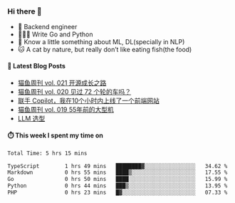 ### Hi there 👋

- 🔧 Backend engineer
- 👨🏻‍💻 Write Go and Python
- 🔭 Know a little something about ML, DL(specially in NLP)
- 🐱 A cat by nature, but really don’t like eating fish(the food)

#### 📖 Latest Blog Posts
<!-- BLOG-POST-LIST:START -->
- [猫鱼周刊 vol. 021 开源成长之路](https://ameow.xyz/archives/weekly-021)
- [猫鱼周刊 vol. 020 见过 72 个轮的车吗？](https://ameow.xyz/archives/weekly-020)
- [联手 Copilot，我在10个小时内上线了一个前端网站](https://ameow.xyz/archives/develop-a-frontend-site-with-copilot)
- [猫鱼周刊 vol. 019 55年前的大型机](https://ameow.xyz/archives/weekly-019)
- [LLM 选型](https://ameow.xyz/archives/llm-comparison)
<!-- BLOG-POST-LIST:END -->

#### ⏱️ This week I spent my time on
<!--START_SECTION:waka-->

```txt
Total Time: 5 hrs 15 mins

TypeScript        1 hrs 49 mins   ████████▓░░░░░░░░░░░░░░░░   34.62 %
Markdown          0 hrs 55 mins   ████▒░░░░░░░░░░░░░░░░░░░░   17.55 %
Go                0 hrs 50 mins   ████░░░░░░░░░░░░░░░░░░░░░   15.99 %
Python            0 hrs 44 mins   ███▒░░░░░░░░░░░░░░░░░░░░░   13.95 %
PHP               0 hrs 23 mins   █▓░░░░░░░░░░░░░░░░░░░░░░░   07.33 %
```

<!--END_SECTION:waka-->

<!--
**LeslieLeung/LeslieLeung** is a ✨ _special_ ✨ repository because its `README.md` (this file) appears on your GitHub profile.

Here are some ideas to get you started:

- 🔭 I’m currently working on ...
- 🌱 I’m currently learning ...
- 👯 I’m looking to collaborate on ...
- 🤔 I’m looking for help with ...
- 💬 Ask me about ...
- 📫 How to reach me: ...
- 😄 Pronouns: ...
- ⚡ Fun fact: ...
-->
